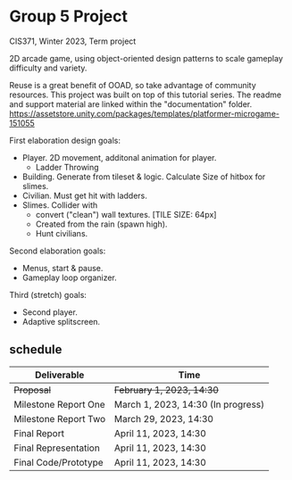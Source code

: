 # Group 5 Project
CIS371, Winter 2023, Term project  



2D arcade game, using object-oriented design patterns to scale gameplay difficulty and variety.  



Reuse is a great benefit of OOAD, so take advantage of community resources. This project was built on top of this tutorial series.
The readme and support material are linked within the "documentation" folder.
https://assetstore.unity.com/packages/templates/platformer-microgame-151055

First elaboration design goals:  
- Player. 	2D movement, additonal animation for player.  
	- Ladder Throwing  
- Building. Generate from tileset & logic. Calculate Size of hitbox for slimes.   
- Civilian. Must get hit with ladders.   
- Slimes.  	Collider with
  - convert ("clean") wall textures.  						[TILE SIZE: 64px]
  - Created from the rain (spawn high).  
  - Hunt civilians.  


Second elaboration goals:  
- Menus, start & pause.  
- Gameplay loop organizer.  
  
Third (stretch) goals:  
- Second player.  
- Adaptive splitscreen.  
  
## schedule  
Deliverable  | Time
------------- | -------------
~~Proposal~~ | ~~February 1, 2023, 14:30~~
Milestone Report One | March 1, 2023, 14:30  (In progress)
Milestone Report Two | March 29, 2023, 14:30
Final Report | April 11, 2023, 14:30
Final Representation | April 11, 2023, 14:30
Final Code/Prototype | April 11, 2023, 14:30
